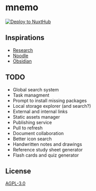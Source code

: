 # mnemo

[![Deploy to NuxtHub](https://hub.nuxt.com/button.svg)](https://hub.nuxt.com/new?repo=lemueldls/mnemo)

## Inspirations

- [Research](https://un.ms/research)
- [Noodle](https://noodle.run)
- [Obsidian](https://obsidian.md)

## TODO

- Global search system
- Task managment
- Prompt to install missing packages
- Local storage explorer (and search?)
- External and internal links
- Static assets manager
- Publishing service
- Pull to refresh
- Document collaboration
- Better icon search
- Handwritten notes and drawings
- Reference study sheet generator
- Flash cards and quiz generator

## License

[AGPL-3.0](https://choosealicense.com/licenses/agpl-3.0/)
